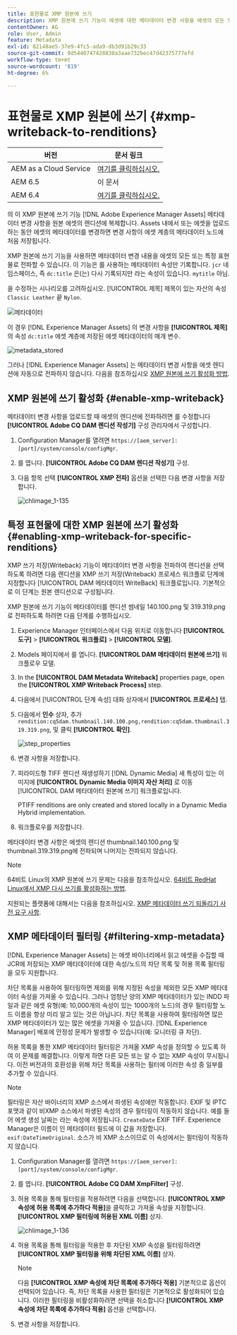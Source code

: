 ```yaml
---
title: 표현물로 XMP 원본에 쓰기
description: XMP 원본에 쓰기 기능이 에셋에 대한 메타데이터 변경 사항을 에셋의 모든 또는 특정 변환에 전파하는 방법을 알아봅니다.
contentOwner: AG
role: User, Admin
feature: Metadata
exl-id: 82148ae5-37e9-4fc5-ada9-db3d91b29c33
source-git-commit: 9d5440747428830a3aae732bec47d42375777efd
workflow-type: tm+mt
source-wordcount: '819'
ht-degree: 6%

---
```


# 표현물로 XMP 원본에 쓰기 {#xmp-writeback-to-renditions}

| 버전 | 문서 링크 |
| -------- | ---------------------------- |
| AEM as a Cloud Service | [여기를 클릭하십시오.](https://experienceleague.adobe.com/docs/experience-manager-cloud-service/content/assets/admin/xmp-metadata.html?lang=en) |
| AEM 6.5 | 이 문서 |
| AEM 6.4 | [여기를 클릭하십시오.](https://experienceleague.adobe.com/docs/experience-manager-64/assets/administer/xmp-writeback.html?lang=en) |

의 이 XMP 원본에 쓰기 기능 [!DNL Adobe Experience Manager Assets] 메타데이터 변경 사항을 원본 에셋의 렌디션에 복제합니다. Assets 내에서 또는 에셋을 업로드하는 동안 에셋의 메타데이터를 변경하면 변경 사항이 에셋 계층의 메타데이터 노드에 처음 저장됩니다.

XMP 원본에 쓰기 기능을 사용하면 메타데이터 변경 내용을 에셋의 모든 또는 특정 표현물로 전파할 수 있습니다. 이 기능은 를 사용하는 메타데이터 속성만 기록합니다. `jcr` 네임스페이스, 즉 `dc:title` 은(는) 다시 기록되지만 라는 속성이 있습니다. `mytitle` 아님.

을 수정하는 시나리오를 고려하십시오. [!UICONTROL 제목] 제목이 있는 자산의 속성 `Classic Leather` 끝 `Nylon`.

![메타데이터](assets/metadata.png)

이 경우 [!DNL Experience Manager Assets] 의 변경 사항을 **[!UICONTROL 제목]** 의 속성 `dc:title` 에셋 계층에 저장된 에셋 메타데이터의 매개 변수.

![metadata_stored](assets/metadata_stored.png)

그러나 [!DNL Experience Manager Assets] 는 메타데이터 변경 사항을 에셋 렌디션에 자동으로 전파하지 않습니다. 다음을 참조하십시오 [XMP 원본에 쓰기 활성화 방법](#enable-xmp-writeback).

## XMP 원본에 쓰기 활성화 {#enable-xmp-writeback}

메타데이터 변경 사항을 업로드할 때 에셋의 렌디션에 전파하려면 를 수정합니다 **[!UICONTROL Adobe CQ DAM 렌디션 작성기]** 구성 관리자에서 구성합니다.

1. Configuration Manager를 열려면 `https://[aem_server]:[port]/system/console/configMgr`.
1. 를 엽니다. **[!UICONTROL Adobe CQ DAM 렌디션 작성기]** 구성.
1. 다음 항목 선택 **[!UICONTROL XMP 전파]** 옵션을 선택한 다음 변경 사항을 저장합니다.

   ![chlimage_1-135](assets/chlimage_1-346.png)

## 특정 표현물에 대한 XMP 원본에 쓰기 활성화 {#enabling-xmp-writeback-for-specific-renditions}

XMP 쓰기 저장(Writeback) 기능이 메타데이터 변경 사항을 전파하여 렌디션을 선택하도록 하려면 다음 렌디션을 XMP 쓰기 저장(Writeback) 프로세스 워크플로 단계에 지정합니다 [!UICONTROL DAM 메타데이터 WriteBack] 워크플로입니다. 기본적으로 이 단계는 원본 렌디션으로 구성됩니다.

XMP 원본에 쓰기 기능이 메타데이터를 렌디션 썸네일 140.100.png 및 319.319.png로 전파하도록 하려면 다음 단계를 수행하십시오.

1. Experience Manager 인터페이스에서 다음 위치로 이동합니다 **[!UICONTROL 도구]** > **[!UICONTROL 워크플로]** > **[!UICONTROL 모델]**.
1. Models 페이지에서 를 엽니다. **[!UICONTROL DAM 메타데이터 원본에 쓰기]** 워크플로우 모델.
1. In the **[!UICONTROL DAM Metadata Writeback]** properties page, open the **[!UICONTROL XMP Writeback Process]** step.
1. 다음에서 [!UICONTROL 단계 속성] 대화 상자에서 **[!UICONTROL 프로세스]** 탭.
1. 다음에서 **인수** 상자, 추가 `rendition:cq5dam.thumbnail.140.100.png,rendition:cq5dam.thumbnail.319.319.png`, 및 클릭 **[!UICONTROL 확인]**.

   ![step_properties](assets/step_properties.png)

1. 변경 사항을 저장합니다.
1. 피라미드형 TIFF 렌디션 재생성하기 [!DNL Dynamic Media] 새 특성이 있는 이미지에 **[!UICONTROL Dynamic Media 이미지 자산 처리]** 로 이동 [!UICONTROL DAM 메타데이터 원본에 쓰기] 워크플로입니다.

   PTIFF renditions are only created and stored locally in a Dynamic Media Hybrid implementation.

1. 워크플로우를 저장합니다.

메타데이터 변경 사항은 에셋의 렌디션 thumbnail.140.100.png 및 thumbnail.319.319.png에 전파되며 나머지는 전파되지 않습니다.

>[!NOTE]
>
>64비트 Linux의 XMP 원본에 쓰기 문제는 다음을 참조하십시오. [64비트 RedHat Linux에서 XMP 다시 쓰기를 활성화하는 방법](https://helpx.adobe.com/experience-manager/kb/enable-xmp-write-back-64-bit-redhat.html).
>
>지원되는 플랫폼에 대해서는 다음을 참조하십시오. [XMP 메타데이터 쓰기 되돌리기 사전 요구 사항](/help/sites-deploying/technical-requirements.md#requirements-for-aem-assets-xmp-metadata-write-back).

## XMP 메타데이터 필터링 {#filtering-xmp-metadata}

[!DNL Experience Manager Assets] 는 에셋 바이너리에서 읽고 에셋을 수집할 때 JCR에 저장되는 XMP 메타데이터에 대한 속성/노드의 차단 목록 및 허용 목록 필터링을 모두 지원합니다.

차단 목록을 사용하여 필터링하면 제외를 위해 지정된 속성을 제외한 모든 XMP 메타데이터 속성을 가져올 수 있습니다. 그러나 엄청난 양의 XMP 메타데이터가 있는 INDD 파일과 같은 에셋 유형(예: 10,000개의 속성이 있는 1000개의 노드)의 경우 필터링할 노드 이름을 항상 미리 알고 있는 것은 아닙니다. 차단 목록을 사용하여 필터링하면 많은 XMP 메타데이터가 있는 많은 에셋을 가져올 수 있습니다. [!DNL Experience Manager] 배포에 안정성 문제가 발생할 수 있습니다(예: 모니터링 큐 차단).

허용 목록을 통한 XMP 메타데이터 필터링은 가져올 XMP 속성을 정의할 수 있도록 하여 이 문제를 해결합니다. 이렇게 하면 다른 모든 또는 알 수 없는 XMP 속성이 무시됩니다. 이전 버전과의 호환성을 위해 차단 목록을 사용하는 필터에 이러한 속성 중 일부를 추가할 수 있습니다.

>[!NOTE]
>
>필터링은 자산 바이너리의 XMP 소스에서 파생된 속성에만 작동합니다. EXIF 및 IPTC 포맷과 같이 비XMP 소스에서 파생된 속성의 경우 필터링이 작동하지 않습니다. 예를 들어 에셋 생성 날짜는 라는 속성에 저장됩니다. `CreateDate` EXIF TIFF. Experience Manager은 이름이 인 메타데이터 필드에 이 값을 저장합니다. `exif:DateTimeOriginal`. 소스가 비 XMP 소스이므로 이 속성에서는 필터링이 작동하지 않습니다.

1. Configuration Manager를 열려면 `https://[aem_server]:[port]/system/console/configMgr`.
1. 를 엽니다. **[!UICONTROL Adobe CQ DAM XmpFilter]** 구성.
1. 허용 목록을 통해 필터링을 적용하려면 다음을 선택합니다. **[!UICONTROL XMP 속성에 허용 목록에 추가하다 적용]**&#x200B;을 클릭하고 가져올 속성을 지정합니다. **[!UICONTROL XMP 필터링에 허용된 XML 이름]** 상자.

   ![chlimage_1-136](assets/chlimage_1-347.png)

1. 허용 목록을 통해 필터링을 적용한 후 차단된 XMP 속성을 필터링하려면 **[!UICONTROL XMP 필터링을 위해 차단된 XML 이름]** 상자.

   >[!NOTE]
   >
   >다음 **[!UICONTROL XMP 속성에 차단 목록에 추가하다 적용]** 기본적으로 옵션이 선택되어 있습니다. 즉, 차단 목록을 사용한 필터링은 기본적으로 활성화되어 있습니다. 이러한 필터링을 비활성화하려면 선택을 취소합니다 **[!UICONTROL XMP 속성에 차단 목록에 추가하다 적용]** 옵션을 선택합니다.

1. 변경 사항을 저장합니다.
